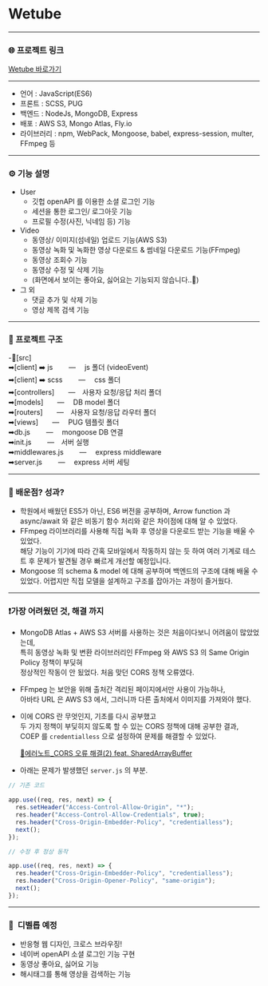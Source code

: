# Wetube

---

### 🌐 프로젝트 링크

[Wetube 바로가기](https://wetube.fly.dev/)

---

- 언어 : JavaScript(ES6)
- 프론트 : SCSS, PUG
- 백엔드 : NodeJs, MongoDB, Express
- 배포 : AWS S3, Mongo Atlas, Fly.io
- 라이브러리 : npm, WebPack, Mongoose, babel, express-session, multer, FFmpeg 등

---

### ⚙️ 기능 설명

- User
  - 깃헙 openAPI 를 이용한 소셜 로그인 기능
  - 세션을 통한 로그인/ 로그아웃 기능
  - 프로필 수정(사진, 닉네임 등) 기능
- Video
  - 동영상/ 이미지(섬네일) 업로드 기능(AWS S3)
  - 동영상 녹화 및 녹화한 영상 다운로드 & 썸네일 다운로드 기능(FFmpeg)
  - 동영상 조회수 기능
  - 동영상 수정 및 삭제 기능
  - (화면에서 보이는 좋아요, 싫어요는 기능되지 않습니다..🤣)
- 그 외
  - 댓글 추가 및 삭제 기능
  - 영상 제목 검색 기능

---

### 📝 프로젝트 구조

-📂[src]  
➡[client] ➡️ js 　　―　 js 폴더 (videoEvent)  
➡[client] ➡️ scss 　　―　 css 폴더  
➡[controllers]　　―　사용자 요청/응답 처리 폴더  
➡[models]　　―　 DB model 폴더  
➡[routers]　　―　사용자 요청/응답 라우터 폴더  
➡[views]　　―　 PUG 템플릿 폴더  
➡db.js 　　―　 mongoose DB 연결  
➡init.js 　　―　서버 실행  
➡middlewares.js 　　―　 express middleware  
➡server.js 　　―　 express 서버 세팅

---

### 📖 배운점? 성과?

- 학원에서 배웠던 ES5가 아닌, ES6 버전을 공부하며, Arrow function 과 async/await 와 같은 비동기 함수 처리와 같은 차이점에 대해 알 수 있었다.
- FFmpeg 라이브러리를 사용해 직접 녹화 후 영상을 다운로드 받는 기능을 배울 수 있었다.  
  해당 기능이 기기에 따라 간혹 모바일에서 작동하지 않는 듯 하여 여러 기계로 테스트 후 문제가 발견될 경우 빠르게 개선할 예정입니다.
- Mongoose 의 schema & model 에 대해 공부하며 백엔드의 구조에 대해 배울 수 있었다. 어렵지만 직접 모델을 설계하고 구조를 잡아가는 과정이 즐거웠다.

---

### ❗가장 어려웠던 것, 해결 까지

- MongoDB Atlas + AWS S3 서버를 사용하는 것은 처음이다보니 어려움이 많았었는데,  
  특히 동영상 녹화 및 변환 라이브러리인 FFmpeg 와 AWS S3 의 Same Origin Policy 정책이 부딪혀  
  정상적인 작동이 안 됬었다. 처음 맞던 CORS 정책 오류였다.  

- FFmpeg 는 보안을 위해 출처간 격리된 페이지에서만 사용이 가능하나,   
  아바타 URL 은 AWS S3 에서, 그러니까 다른 출처에서 이미지를 가져와야 했다.  

- 이에 CORS 란 무엇인지, 기초를 다시 공부했고  
  두 가지 정책이 부딪히지 않도록 할 수 있는 CORS 정책에 대해 공부한 결과,  
  COEP 를 `credentialless` 으로 설정하여 문제를 해결할 수 있었다.


  [📕에러노트\_CORS 오류 해결(2) feat. SharedArrayBuffer](https://velog.io/@tnrud4685/%EC%97%90%EB%9F%AC%EB%85%B8%ED%8A%B8CORS-%EC%98%A4%EB%A5%98-%ED%95%B4%EA%B2%B02...feat.-SharedArrayBuffer)

- 아래는 문제가 발생했던 `server.js` 의 부분.

```jsx
// 기존 코드

app.use((req, res, next) => {
  res.setHeader("Access-Control-Allow-Origin", "*");
  res.header("Access-Control-Allow-Credentials", true);
  res.header("Cross-Origin-Embedder-Policy", "credentialless");
  next();
});

// 수정 후 정상 동작

app.use((req, res, next) => {
  res.header("Cross-Origin-Embedder-Policy", "credentialless");
  res.header("Cross-Origin-Opener-Policy", "same-origin");
  next();
});
```

---

### **🤯  디벨롭 예정**

- 반응형 웹 디자인, 크로스 브라우징!
- 네이버 openAPI 소셜 로그인 기능 구현
- 동영상 좋아요, 싫어요 기능
- 해시태그를 통해 영상을 검색하는 기능
